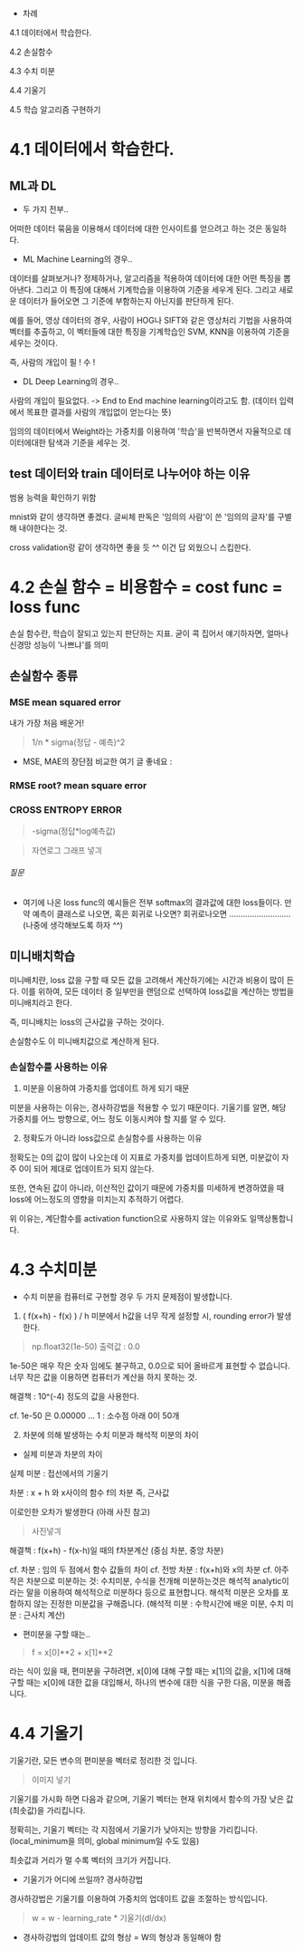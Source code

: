 - 차례

4.1 데이터에서 학습한다.

4.2 손실함수

4.3 수치 미분

4.4 기울기

4.5 학습 알고리즘 구현하기

# 4.1 데이터에서 학습한다.

## ML과 DL

- 두 가지 전부..

어떠한 데이터 묶음을 이용해서 데이터에 대한 인사이트를 얻으려고 하는 것은 동일하다.

- ML Machine Learning의 경우..

데이터를 살펴보거나? 정제하거나, 알고리즘을 적용하여 데이터에 대한 어떤 특징을 뽑아낸다. 그리고 이 특징에 대해서 기계학습을 이용하여 기준을 세우게 된다. 그리고 새로운 데이터가 들어오면 그 기준에 부함하는지 아닌지를 판단하게 된다.

예를 들어, 영상 데이터의 경우, 사람이 HOG나 SIFT와 같은 영상처리 기법을 사용하여 벡터를 추출하고, 이 벡터들에 대한 특징을 기계학습인 SVM, KNN을 이용하여 기준을 세우는 것이다.

즉, 사람의 개입이 필 ! 수 !

- DL Deep Learning의 경우..

사람의 개입이 필요없다. -> End to End machine learning이라고도 함. (데이터 입력에서 목표한 결과를 사람의 개입없이 얻는다는 뜻)

임의의 데이터에서 Weight라는 가중치를 이용하여 '학습'을 반복하면서 자율적으로 데이터에대한 탐색과 기준을 세우는 것.

## test 데이터와 train 데이터로 나누어야 하는 이유

범용 능력을 확인하기 위함

mnist와 같이 생각하면 좋겠다. 글씨체 판독은 '임의의 사람'이 쓴 '임의의 글자'를 구별해 내야한다는 것.

cross validation랑 같이 생각하면 좋을 듯 ^^ 이건 답 외웠으니 스킵한다.


# 4.2 손실 함수 = 비용함수 = cost func = loss func

손실 함수란, 학습이 잘되고 있는지 판단하는 지표. 굳이 콕 집어서 얘기하자면, 얼마나 신경망 성능이 '나쁘냐'를 의미

## 손실함수 종류

### MSE mean squared error

내가 가장 처음 배운거! 

> 1/n * sigma(정답 - 예측)^2

- MSE, MAE의 장단점 비교한 여기 글 좋네요 : 

### RMSE root? mean square error

### CROSS ENTROPY ERROR

> -sigma(정답*log예측값)

> 자연로그 그래프 넣긔

###### 질문

- 여기에 나온 loss func의 예시들은 전부 softmax의 결과값에 대한 loss들이다. 만약 예측이 클래스로 나오면, 혹은 회귀로 나오면? 회귀로나오면 ........................... (나중에 생각해보도록 하자 ^^)



## 미니배치학습

미니배치란, loss 값을 구할 때 모든 값을 고려해서 계산하기에는 시간과 비용이 많이 든다. 이를 위하여, 모든 데이터 중 일부만을 랜덤으로 선택하여 loss값을 계산하는 방법을 미니배치라고 한다.

즉, 미니배치는 loss의 근사값을 구하는 것이다.

손실함수도 이 미니배치값으로 계산하게 된다.

### 손실함수를 사용하는 이유

1. 미분을 이용하여 가중치를 업데이트 하게 되기 때문

미분을 사용하는 이유는, 경사하강법을 적용할 수 있기 때문이다. 기울기를 알면, 해당 가중치를 어느 방향으로, 어느 정도 이동시켜야 할 지를 알 수 있다.

2. 정확도가 아니라 loss값으로 손실함수를 사용하는 이유

정확도는 0의 값이 많이 나오는데 이 지표로 가중치를 업데이트하게 되면, 미분값이 자주 0이 되어 제대로 업데이트가 되지 않는다.

또한, 연속된 값이 아니라, 이산적인 값이기 때문에 가중치를 미세하게 변경하였을 때 loss에 어느정도의 영향을 미치는지 추적하기 어렵다.

위 이유는, 계단함수를 activation function으로 사용하지 않는 이유와도 일맥상통합니다.

# 4.3 수치미분

- 수치 미분을 컴퓨터로 구현할 경우 두 가지 문제점이 발생합니다.

1. ( f(x+h) - f(x) ) / h 미분에서 h값을 너무 작게 설정할 시, rounding error가 발생한다.

> np.float32(1e-50) 출력값 : 0.0

1e-50은 매우 작은 숫자 임에도 불구하고, 0.0으로 되어 올바르게 표현할 수 없습니다. 너무 작은 값을 이용하면 컴퓨터가 계산을 하지 못하는 것.

해결책 : 10^(-4) 정도의 값을 사용한다.

cf. 1e-50 은 0.00000 ... 1 : 소수점 아래 0이 50개

2. 차분에 의해 발생하는 수치 미분과 해석적 미분의 차이

- 실제 미분과 차분의 차이

실제 미분 : 접선에서의 기울기

차분 : x + h 와 x사이의 함수 f의 차분 즉, 근사값

이로인한 오차가 발생한다 (아래 사진 참고)

> 사진넣긔

해결책 : f(x+h) - f(x-h)일 때의 f차분계산 (중심 차분, 중앙 차분)

cf. 차분 : 임의 두 점에서 함수 값들의 차이
cf. 전방 차분 : f(x+h)와 x의 차분
cf. 아주 작은 차분으로 미분하는 것: 수치미분, 수식을 전개해 미분하는것은 해석적 analytic이라는 말을 이용하여 해석적으로 미분하다 등으로 표현합니다. 해석적 미분은 오차를 포함하지 않는 진정한 미분값을 구해줍니다. (해석적 미분 : 수학시간에 배운 미분, 수치 미분 : 근사치 계산)

- 편미분을 구할 때는..

> f = x[0]**2 + x[1]**2

라는 식이 있을 때, 편미분을 구하려면, x[0]에 대해 구할 때는 x[1]의 값을, x[1]에 대해 구할 때는 x[0]에 대한 값을 대입해서, 하나의 변수에 대한 식을 구한 다음, 미분을 해줍니다.


# 4.4 기울기

기울기란, 모든 변수의 편미분을 벡터로 정리한 것 입니다.

> 이미지 넣기

기울기를 가시화 하면 다음과 같으며, 기울기 벡터는 현재 위치에서 함수의 가장 낮은 값(최솟값)을 가리킵니다.

정확히는, 기울기 벡터는 각 지점에서 기울기가 낮아지는 방향을 가리킵니다. (local_minimum을 의미, global minimum일 수도 있음)

최솟값과 거리가 멀 수록 벡터의 크기가 커집니다.

- 기울기가 어디에 쓰일까? 경사하강법

경사하강법은 기울기를 이용하여 가중치의 업데이트 값을 조절하는 방식입니다.

> w = w - learning_rate * 기울기(dl/dx)

- 경사하강법의 업데이트 값의 형상 = W의 형상과 동일해야 함

